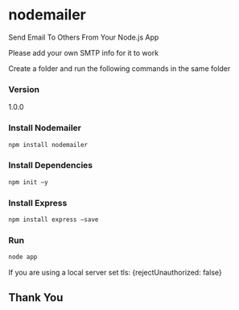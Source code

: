 # nodemailer
Send Email To Others From Your Node.js App

Please add your own SMTP info for it to work

Create a folder and run the following commands in the same folder

### Version

1.0.0

### Install Nodemailer

```bash
npm install nodemailer 
```

### Install Dependencies

```bash
npm init –y 
```
### Install Express

```bash
npm install express –save
```

### Run

```bash
node app
```

If you are using a local server set tls: {rejectUnauthorized: false}

## Thank You
